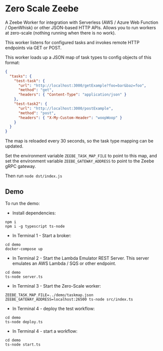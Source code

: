 # Zero Scale Zeebe

A Zeebe Worker for integration with Serverless (AWS / Azure Web Function / OpenWhisk) or other JSON-based HTTP APIs. Allows you to run workers at zero-scale (nothing running when there is no work).

This worker listens for configured tasks and invokes remote HTTP endpoints via GET or POST.

This worker loads up a JSON map of task types to config objects of this format:

```JSON
{
  "tasks": {
    "test-task": {
      "url": "http://localhost:3000/getExample?foo=bar&baz=foo",
      "method": "get",
      "headers": { "Content-Type": "application/json" }
    },
    "test-task2": {
      "url": "http://localhost:3000/postExample",
      "method": "post",
      "headers": { "X-My-Custom-Header": "woopWoop" }
    }
  }
}

```

The map is reloaded every 30 seconds, so the task type mapping can be updated.

Set the environment variable `ZEEBE_TASK_MAP_FILE` to point to this map, and set the environment variable `ZEEBE_GATEWAY_ADDRESS` to point to the Zeebe gRPC gateway.

Then run `node dst/index.js`

## Demo

To run the demo:

- Install dependencies:

```
npm i
npm i -g typescript ts-node
```

- In Terminal 1 - Start a broker:

```
cd demo
docker-compose up
```

- In Terminal 2 - Start the Lambda Emulator REST Server. This server emulates an AWS Lambda / SQS or other endpoint.

```
cd demo
ts-node server.ts
```

- In Terminal 3 - Start the Zero-Scale worker:

```
ZEEBE_TASK_MAP_FILE=../demo/taskmap.json ZEEBE_GATEWAY_ADDRESS=localhost:26500 ts-node src/index.ts
```

- In Terminal 4 - deploy the test workflow:

```
cd demo
ts-node deploy.ts
```

- In Terminal 4 - start a workflow:

```
cd demo
ts-node start.ts
```
